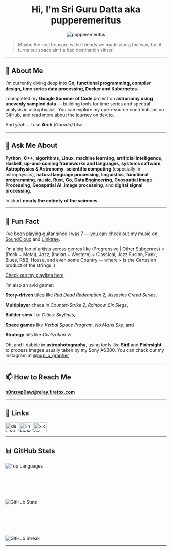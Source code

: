 <h1 align="center">Hi, I'm Sri Guru Datta aka pupperemeritus</h1>

<p align="center">
  <img src="https://komarev.com/ghpvc/?username=pupperemeritus&label=Profile%20views&color=0e75b6&style=flat" alt="pupperemeritus" />
</p>

> Maybe the real treasure is the friends we made along the way, but it turns out space ain't a bad destination either.

---

## 🧠 About Me

I’m currently diving deep into **Go, functional programming, compiler design, time series data processing, Docker and Kubernetes**.

I completed my **Google Summer of Code** project on **astronomy using unevenly sampled data** — building tools for time series and spectral analysis in astrophysics. You can explore my open-source contributions on [GitHub](https://github.com/pupperemeritus), and read more about the journey on [dev.to](https://dev.to/pupperemeritus).

And yeah... I use **Arch** *(Garuda)* btw.

---

## 🔧 Ask Me About


**Python**, **C++**, **algorithms**, **Linux**, **machine learning**, **artificial intelligence**, **Haskell**, **up-and-coming frameworks and languages**, **systems software**, **Astrophysics & Astronomy**,
**scientific computing** (especially in astrophysics), **natural language processing**, **linguistics**, **functional programming**, **music**,  **Rust**, **Go**, **Data Engineering**,
**Geospatial Image Processing**, **Geospatial AI** ,**image processing**, and **digital signal processing**.

In short **nearly the entirety of the sciences**.

---

## 🎸 Fun Fact

I’ve been playing guitar since I was 7 — you can check out my music on [SoundCloud](https://soundcloud.com/pupperemeritus) and [Linktree](https://linktr.ee/cosmitechts).

I’m a big fan of artists across genres like (Progressive | Other Subgenres) × (Rock + Metal), Jazz, (Indian + Western) × Classical, Jazz Fusion, Funk, Blues, R&B, House, and even some Country  — where × is the Cartesian product of the strings :)

[Check out my playlists here](https://www.last.fm/user/pupper_emeritus/playlists).

I’m also an avid gamer:  

**Story-driven** titles like *Red Dead Redemption 2*,  *Assasins Creed Series*,

**Multiplayer** chaos in *Counter-Strike 2*, *Rainbow Six Siege*,

**Builder sims** like *Cities: Skylines*,

**Space games** like *Kerbal Space Program*, *No Mans Sky*, and  

**Strategy** hits like *Civilization VI*.

Oh, and I dabble in **astrophotography**, using tools like **Siril** and **PixInsight** to process images usually taken by my Sony A6300. You can check out my Instagram at [@pup_o_grapher](https://www.instagram.com/pup_o_grapher/)


---

## 📫 How to Reach Me

**n0mzvp0aw@relay.firefox.com**  


---

## 🔗 Links

<p align="left">
  <a href="https://dev.to/pupperemeritus" target="blank">
    <img align="center" src="https://raw.githubusercontent.com/rahuldkjain/github-profile-readme-generator/master/src/images/icons/Social/devto.svg" alt="dev.to/pupperemeritus" height="30" width="40" />
  </a>
  <a href="https://linkedin.com/in/sri-guru-datta-p/" target="blank">
    <img align="center" src="https://raw.githubusercontent.com/rahuldkjain/github-profile-readme-generator/master/src/images/icons/Social/linked-in-alt.svg" alt="linkedin" height="30" width="40" />
  </a>
  <a href="https://x.com/pupperemeritus9" target="blank">
    <img align="center" src="https://raw.githubusercontent.com/rahuldkjain/github-profile-readme-generator/master/src/images/icons/Social/twitter.svg" alt="x.com" height="30" width="40" />
  </a>
</p>

---

## 📊 GitHub Stats

<p>
  <img align="center" src="https://github-readme-stats.vercel.app/api/top-langs?username=pupperemeritus&show_icons=true&locale=en&size_weight=0.5&count_weight=0.5&hide=html,b&layout=donut&theme=nord" alt="Top Languages" />
</p>

<br>
<br>
<br>
<br>

<p>
  <img align="center" src="https://github-readme-stats.vercel.app/api?username=pupperemeritus&show_icons=true&show=reviews,discussions_started,discussions_answered,prs_merged,prs_merged_percentage&locale=en&theme=nord" alt="GitHub Stats" />
</p>


<br>
<br>
<br>
<br>

<p>
  <img align="center" src="https://github-readme-streak-stats.herokuapp.com/?user=pupperemeritus&theme=nord&date_format=M%20j%5B%2C%20Y%5D" alt="GitHub Streak" />
</p>

---


